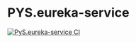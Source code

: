 # PYS.eureka-service

[![PyS.eureka-service CI](https://github.com/PyS-services/PyS.eureka-service/actions/workflows/maven.yml/badge.svg?branch=main)](https://github.com/PyS-services/PyS.eureka-service/actions/workflows/maven.yml)
